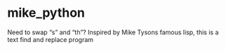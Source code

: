 # mike_python
Need to swap “s” and “th”? Inspired by Mike Tysons famous lisp, this is a text find and replace program
